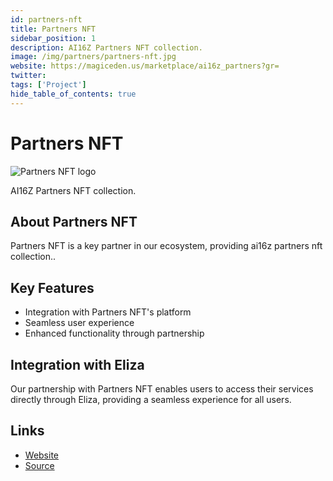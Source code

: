 ```yaml
---
id: partners-nft
title: Partners NFT
sidebar_position: 1
description: AI16Z Partners NFT collection.
image: /img/partners/partners-nft.jpg
website: https://magiceden.us/marketplace/ai16z_partners?gr=
twitter:
tags: ['Project']
hide_table_of_contents: true
---
```


# Partners NFT

<div className="partner-logo">
  <img src="/img/partners/partners-nft.jpg" alt="Partners NFT logo" />
</div>

AI16Z Partners NFT collection.

## About Partners NFT

Partners NFT is a key partner in our ecosystem, providing ai16z partners nft collection..

## Key Features

- Integration with Partners NFT's platform
- Seamless user experience
- Enhanced functionality through partnership

## Integration with Eliza

Our partnership with Partners NFT enables users to access their services directly through Eliza, providing a seamless experience for all users.

## Links

- [Website](https://magiceden.us/marketplace/ai16z_partners?gr=)
- [Source](https://magiceden.us/marketplace/ai16z_partners?gr=)
